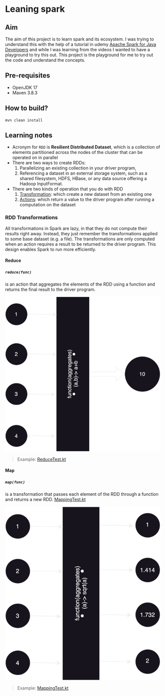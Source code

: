 # Leaning spark

## Aim

The aim of this project is to learn spark and its ecosystem. I was trying to understand this with the help of a tutorial in udemy [Apache Spark for Java Developers](https://www.udemy.com/course/apache-spark-for-java-developers/?couponCode=24T7MT72224) and while I was learning from the videos I wanted to have a playground to try this out. This project is the playground for me to try out the code and understand the concepts.

## Pre-requisites

- OpenJDK 17
- Maven 3.8.3

## How to build?

```shell
mvn clean install
```

## Learning notes

- Acronym for `RDD` is **Resilient Distributed Dataset**, which is a collection of elements partitioned across the nodes of the cluster that can be operated on in parallel
- There are two ways to create RDDs: 
  1. Parallelizing an existing collection in your driver program, 
  2. Referencing a dataset in an external storage system, such as a shared filesystem, HDFS, HBase, or any data source offering a Hadoop InputFormat.
- There are two kinds of operation that you do with RDD
  1. [Transformation](https://spark.apache.org/docs/latest/rdd-programming-guide.html#transformations): which create a new dataset from an existing one
  2. [Actions](https://spark.apache.org/docs/latest/rdd-programming-guide.html#actions): which return a value to the driver program after running a computation on the dataset

### RDD Transformations

All transformations in Spark are lazy, in that they do not compute their results right away. Instead, they just remember the transformations applied to some base dataset (e.g. a file). The transformations are only computed when an action requires a result to be returned to the driver program. This design enables Spark to run more efficiently.

#### Reduce

##### `reduce(func)` 

is an action that aggregates the elements of the RDD using a function and returns the final result to the driver program. 

![Reduce](docs/img/reduce.svg)

>   Example: [ReduceTest.kt](src/test/kotlin/edu/sample/spark/core/reduce/ReduceTest.kt)

#### Map

##### `map(func)` 

is a transformation that passes each element of the RDD through a function and returns a new RDD. [MappingTest.kt](src/test/kotlin/edu/kotlin/spark/map/MappingTest.kt)

![Map](docs/img/map.svg)

>   Example: [MappingTest.kt](src/test/kotlin/edu/sample/spark/core/map/MappingTest.kt)



